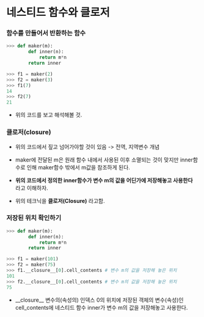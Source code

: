 # 네스티드 함수와 클로저

### 함수를 만들어서 반환하는 함수

```python
>>> def maker(m):
        def inner(n):
            return m*n
        return inner

>>> f1 = maker(2)
>>> f2 = maker(3)
>>> f1(7)
14
>>> f2(7)
21
```

-   위의 코드를 보고 해석해볼 것.

### 클로저(closure)

-   위의 코드에서 짚고 넘어가야할 것이 있음 -> 전역, 지역변수 개념

-   maker에 전달된 m은 원래 함수 내에서 사용된 이후 소멸되는 것이 맞지만 inner함수로 인해 maker함수 밖에서 m값을 참조하게 된다.

-   **위의 코드에서 정의한 inner함수가 변수 m의 값을 어딘가에 저장해놓고 사용한다** 라고 이해하자.

-   위의 테크닉을 **클로저(Closure)** 라고함.

### 저장된 위치 확인하기

```python
>>> def maker(m):
        def inner(n):
            return m*n
        return inner

>>> f1 = maker(101)
>>> f2 = maker(75)
>>> f1.__closure__[0].cell_contents # 변수 m의 값을 저장해 놓은 위치
101
>>> f2.__closure__[0].cell_contents # 변수 m의 값을 저장해 놓은 위치
75
```

-   \_\_closure\_\_ 변수의(속성의) 인덱스 0의 위치에 저장된 객체의 변수(속성)인 cell_contents에 네스티드 함수 inner가 변수 m의 값을 저장해놓고 사용한다.
